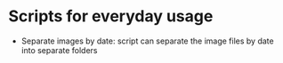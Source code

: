 # Scripts for everyday usage

  * Separate images by date: script can separate the image files by date into separate folders